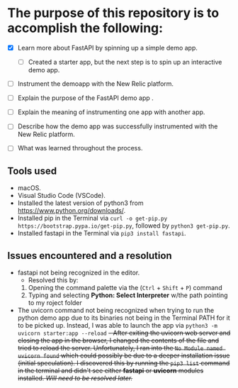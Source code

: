 # The purpose of this repository is to accomplish the following:

- [x] Learn more about FastAPI by spinning up a simple demo app.
    - [ ] Created a starter app, but the next step is to spin up an interactive demo app.
- [ ] Instrument the demoapp with the New Relic platform.
- [ ] Explain the purpose of the FastAPI demo app .
- [ ] Explain the meaning of instrumenting one app with another app.
- [ ] Describe how the demo app was successfully instrumented with the New Relic platform.
- [ ] What was learned throughout the process.



## Tools used
- macOS.
- Visual Studio Code (VSCode).
- Installed the latest version of python3 from https://www.python.org/downloads/.
- Installed pip in the Terminal via `curl -o get-pip.py https://bootstrap.pypa.io/get-pip.py`, followed by `python3 get-pip.py`.
- Installed fastapi in the Terminal via `pip3 install fastapi`.


## Issues encountered and a resolution
- fastapi not being recognized in the editor. 
    - Resolved this by:
    1. Opening the command palette via the (`Ctrl` + `Shift` + `P`) command
    2. Typing and selecting **Python: Select Interpreter** w/the path pointing to my roject folder
- The uvicorn command not being recognized when trying to run the python demo app due to its binaries not being in the Terminal PATH for it to be picked up. Instead, I was able to launch the app via `python3 -m uvicorn starter:app --reload`
~~- After exiting the uvicorn web server and closing the app in the browser, I changed the contents of the file and tried to reload the server. Unfortunately, I ran into the `No Module named uvicorn found` which could possibly be due to a deeper installation issue (initial speculation). I discovered this by running the `pip3 list` command in the terminal and didn't see either **fastapi** or **uvicorn** modules installed. *Will need to be resolved later.*~~

